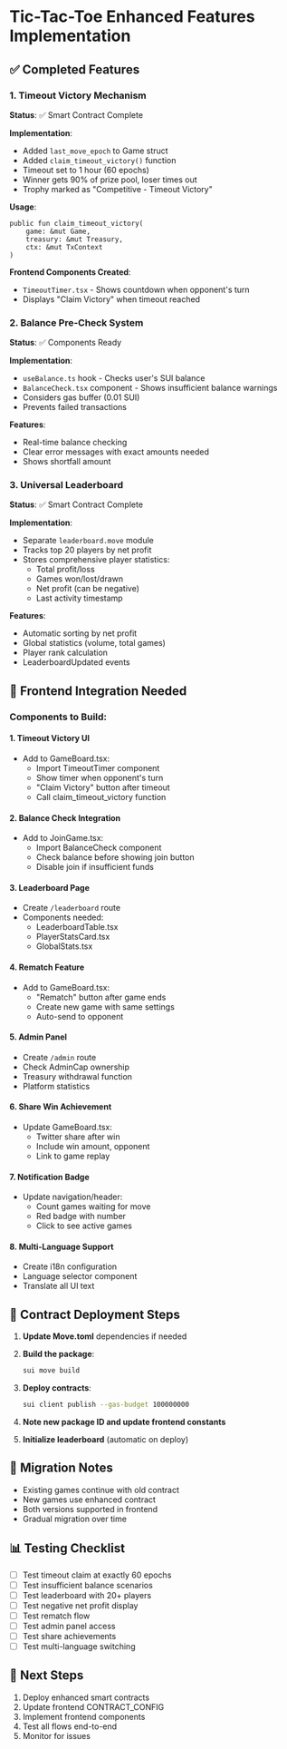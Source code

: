 # Tic-Tac-Toe Enhanced Features Implementation

## ✅ Completed Features

### 1. **Timeout Victory Mechanism**
**Status**: ✅ Smart Contract Complete

**Implementation**:
- Added `last_move_epoch` to Game struct
- Added `claim_timeout_victory()` function
- Timeout set to 1 hour (60 epochs)
- Winner gets 90% of prize pool, loser times out
- Trophy marked as "Competitive - Timeout Victory"

**Usage**:
```move
public fun claim_timeout_victory(
    game: &mut Game,
    treasury: &mut Treasury,
    ctx: &mut TxContext
)
```

**Frontend Components Created**:
- `TimeoutTimer.tsx` - Shows countdown when opponent's turn
- Displays "Claim Victory" when timeout reached

### 2. **Balance Pre-Check System**
**Status**: ✅ Components Ready

**Implementation**:
- `useBalance.ts` hook - Checks user's SUI balance
- `BalanceCheck.tsx` component - Shows insufficient balance warnings
- Considers gas buffer (0.01 SUI)
- Prevents failed transactions

**Features**:
- Real-time balance checking
- Clear error messages with exact amounts needed
- Shows shortfall amount

### 3. **Universal Leaderboard**
**Status**: ✅ Smart Contract Complete

**Implementation**:
- Separate `leaderboard.move` module
- Tracks top 20 players by net profit
- Stores comprehensive player statistics:
  - Total profit/loss
  - Games won/lost/drawn
  - Net profit (can be negative)
  - Last activity timestamp

**Features**:
- Automatic sorting by net profit
- Global statistics (volume, total games)
- Player rank calculation
- LeaderboardUpdated events

## 🚧 Frontend Integration Needed

### Components to Build:

#### 1. **Timeout Victory UI**
- Add to GameBoard.tsx:
  - Import TimeoutTimer component
  - Show timer when opponent's turn
  - "Claim Victory" button after timeout
  - Call claim_timeout_victory function

#### 2. **Balance Check Integration**
- Add to JoinGame.tsx:
  - Import BalanceCheck component
  - Check balance before showing join button
  - Disable join if insufficient funds

#### 3. **Leaderboard Page**
- Create `/leaderboard` route
- Components needed:
  - LeaderboardTable.tsx
  - PlayerStatsCard.tsx
  - GlobalStats.tsx

#### 4. **Rematch Feature**
- Add to GameBoard.tsx:
  - "Rematch" button after game ends
  - Create new game with same settings
  - Auto-send to opponent

#### 5. **Admin Panel**
- Create `/admin` route
- Check AdminCap ownership
- Treasury withdrawal function
- Platform statistics

#### 6. **Share Win Achievement**
- Update GameBoard.tsx:
  - Twitter share after win
  - Include win amount, opponent
  - Link to game replay

#### 7. **Notification Badge**
- Update navigation/header:
  - Count games waiting for move
  - Red badge with number
  - Click to see active games

#### 8. **Multi-Language Support**
- Create i18n configuration
- Language selector component
- Translate all UI text

## 📝 Contract Deployment Steps

1. **Update Move.toml** dependencies if needed
2. **Build the package**:
   ```bash
   sui move build
   ```

3. **Deploy contracts**:
   ```bash
   sui client publish --gas-budget 100000000
   ```

4. **Note new package ID and update frontend constants**

5. **Initialize leaderboard** (automatic on deploy)

## 🔄 Migration Notes

- Existing games continue with old contract
- New games use enhanced contract
- Both versions supported in frontend
- Gradual migration over time

## 📊 Testing Checklist

- [ ] Test timeout claim at exactly 60 epochs
- [ ] Test insufficient balance scenarios  
- [ ] Test leaderboard with 20+ players
- [ ] Test negative net profit display
- [ ] Test rematch flow
- [ ] Test admin panel access
- [ ] Test share achievements
- [ ] Test multi-language switching

## 🎯 Next Steps

1. Deploy enhanced smart contracts
2. Update frontend CONTRACT_CONFIG
3. Implement frontend components
4. Test all flows end-to-end
5. Monitor for issues